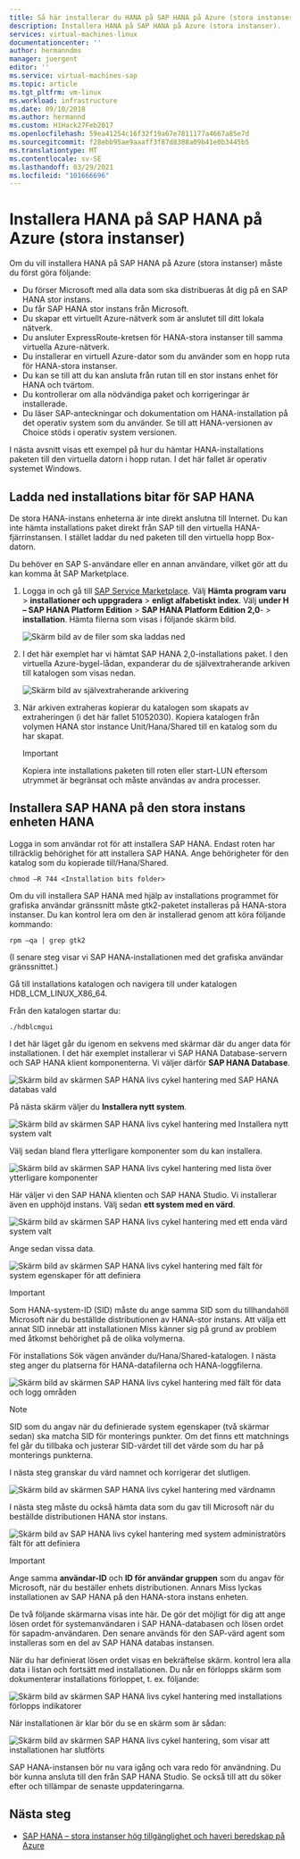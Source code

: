 ```yaml
---
title: Så här installerar du HANA på SAP HANA på Azure (stora instanser) | Microsoft Docs
description: Installera HANA på SAP HANA på Azure (stora instanser).
services: virtual-machines-linux
documentationcenter: ''
author: hermanndms
manager: juergent
editor: ''
ms.service: virtual-machines-sap
ms.topic: article
ms.tgt_pltfrm: vm-linux
ms.workload: infrastructure
ms.date: 09/10/2018
ms.author: hermannd
ms.custom: H1Hack27Feb2017
ms.openlocfilehash: 59ea41254c16f32f19a67e7811177a4667a85e7d
ms.sourcegitcommit: f28ebb95ae9aaaff3f87d8388a09b41e0b3445b5
ms.translationtype: MT
ms.contentlocale: sv-SE
ms.lasthandoff: 03/29/2021
ms.locfileid: "101666696"
---
```

# <a name="install-hana-on-sap-hana-on-azure-large-instances"></a>Installera HANA på SAP HANA på Azure (stora instanser)

Om du vill installera HANA på SAP HANA på Azure (stora instanser) måste du först göra följande:
- Du förser Microsoft med alla data som ska distribueras åt dig på en SAP HANA stor instans.
- Du får SAP HANA stor instans från Microsoft.
- Du skapar ett virtuellt Azure-nätverk som är anslutet till ditt lokala nätverk.
- Du ansluter ExpressRoute-kretsen för HANA-stora instanser till samma virtuella Azure-nätverk.
- Du installerar en virtuell Azure-dator som du använder som en hopp ruta för HANA-stora instanser.
- Du kan se till att du kan ansluta från rutan till en stor instans enhet för HANA och tvärtom.
- Du kontrollerar om alla nödvändiga paket och korrigeringar är installerade.
- Du läser SAP-anteckningar och dokumentation om HANA-installation på det operativ system som du använder. Se till att HANA-versionen av Choice stöds i operativ system versionen.

I nästa avsnitt visas ett exempel på hur du hämtar HANA-installations paketen till den virtuella datorn i hopp rutan. I det här fallet är operativ systemet Windows.

## <a name="download-the-sap-hana-installation-bits"></a>Ladda ned installations bitar för SAP HANA
De stora HANA-instans enheterna är inte direkt anslutna till Internet. Du kan inte hämta installations paket direkt från SAP till den virtuella HANA-fjärrinstansen. I stället laddar du ned paketen till den virtuella hopp Box-datorn.

Du behöver en SAP S-användare eller en annan användare, vilket gör att du kan komma åt SAP Marketplace.

1. Logga in och gå till [SAP Service Marketplace](https://support.sap.com/en/index.html). Välj **Hämta program varu**  >  **installationer och uppgradera**  >  **enligt alfabetiskt index**. Välj **under H – SAP HANA Platform Edition**  >  **SAP HANA Platform Edition 2,0**-  >  **installation**. Hämta filerna som visas i följande skärm bild.

   ![Skärm bild av de filer som ska laddas ned](./media/hana-installation/image16_download_hana.PNG)

2. I det här exemplet har vi hämtat SAP HANA 2,0-installations paket. I den virtuella Azure-bygel-lådan, expanderar du de självextraherande arkiven till katalogen som visas nedan.

   ![Skärm bild av självextraherande arkivering](./media/hana-installation/image17_extract_hana.PNG)

3. När arkiven extraheras kopierar du katalogen som skapats av extraheringen (i det här fallet 51052030). Kopiera katalogen från volymen HANA stor instance Unit/Hana/Shared till en katalog som du har skapat.

   > [!Important]
   > Kopiera inte installations paketen till roten eller start-LUN eftersom utrymmet är begränsat och måste användas av andra processer.


## <a name="install-sap-hana-on-the-hana-large-instance-unit"></a>Installera SAP HANA på den stora instans enheten HANA
Logga in som användar rot för att installera SAP HANA. Endast roten har tillräcklig behörighet för att installera SAP HANA. Ange behörigheter för den katalog som du kopierade till/Hana/Shared.

```
chmod –R 744 <Installation bits folder>
```

Om du vill installera SAP HANA med hjälp av installations programmet för grafiska användar gränssnitt måste gtk2-paketet installeras på HANA-stora instanser. Du kan kontrol lera om den är installerad genom att köra följande kommando:

```
rpm –qa | grep gtk2
```

(I senare steg visar vi SAP HANA-installationen med det grafiska användar gränssnittet.)

Gå till installations katalogen och navigera till under katalogen HDB_LCM_LINUX_X86_64. 

Från den katalogen startar du:

```
./hdblcmgui 
```
I det här läget går du igenom en sekvens med skärmar där du anger data för installationen. I det här exemplet installerar vi SAP HANA Database-servern och SAP HANA klient komponenterna. Vi väljer därför **SAP HANA Database**.

![Skärm bild av skärmen SAP HANA livs cykel hantering med SAP HANA databas vald](./media/hana-installation/image18_hana_selection.PNG)

På nästa skärm väljer du **Installera nytt system**.

![Skärm bild av skärmen SAP HANA livs cykel hantering med Installera nytt system valt](./media/hana-installation/image19_select_new.PNG)

Välj sedan bland flera ytterligare komponenter som du kan installera.

![Skärm bild av skärmen SAP HANA livs cykel hantering med lista över ytterligare komponenter](./media/hana-installation/image20_select_components.PNG)

Här väljer vi den SAP HANA klienten och SAP HANA Studio. Vi installerar även en upphöjd instans. Välj sedan **ett system med en värd**. 

![Skärm bild av skärmen SAP HANA livs cykel hantering med ett enda värd system valt](./media/hana-installation/image21_single_host.PNG)

Ange sedan vissa data.

![Skärm bild av skärmen SAP HANA livs cykel hantering med fält för system egenskaper för att definiera](./media/hana-installation/image22_provide_sid.PNG)

> [!Important]
> Som HANA-system-ID (SID) måste du ange samma SID som du tillhandahöll Microsoft när du beställde distributionen av HANA-stor instans. Att välja ett annat SID innebär att installationen Miss känner sig på grund av problem med åtkomst behörighet på de olika volymerna.

För installations Sök vägen använder du/Hana/Shared-katalogen. I nästa steg anger du platserna för HANA-datafilerna och HANA-loggfilerna.


![Skärm bild av skärmen SAP HANA livs cykel hantering med fält för data och logg områden](./media/hana-installation/image23_provide_log.PNG)

> [!Note]
> SID som du angav när du definierade system egenskaper (två skärmar sedan) ska matcha SID för monterings punkter. Om det finns ett matchnings fel går du tillbaka och justerar SID-värdet till det värde som du har på monterings punkterna.

I nästa steg granskar du värd namnet och korrigerar det slutligen. 

![Skärm bild av skärmen SAP HANA livs cykel hantering med värdnamn](./media/hana-installation/image24_review_host_name.PNG)

I nästa steg måste du också hämta data som du gav till Microsoft när du beställde distributionen HANA stor instans. 

![Skärm bild av SAP HANA livs cykel hantering med system administratörs fält för att definiera](./media/hana-installation/image25_provide_guid.PNG)

> [!Important]
> Ange samma **användar-ID** och **ID för användar gruppen** som du angav för Microsoft, när du beställer enhets distributionen. Annars Miss lyckas installationen av SAP HANA på den HANA-stora instans enheten.

De två följande skärmarna visas inte här. De gör det möjligt för dig att ange lösen ordet för systemanvändaren i SAP HANA-databasen och lösen ordet för sapadm-användaren. Den senare används för den SAP-värd agent som installeras som en del av SAP HANA databas instansen.

När du har definierat lösen ordet visas en bekräftelse skärm. kontrol lera alla data i listan och fortsätt med installationen. Du når en förlopps skärm som dokumenterar installations förloppet, t. ex. följande:

![Skärm bild av skärmen SAP HANA livs cykel hantering med installations förlopps indikatorer](./media/hana-installation/image27_show_progress.PNG)

När installationen är klar bör du se en skärm som är sådan:

![Skärm bild av skärmen SAP HANA livs cykel hantering, som visar att installationen har slutförts](./media/hana-installation/image28_install_finished.PNG)

SAP HANA-instansen bör nu vara igång och vara redo för användning. Du bör kunna ansluta till den från SAP HANA Studio. Se också till att du söker efter och tillämpar de senaste uppdateringarna.


## <a name="next-steps"></a>Nästa steg

- [SAP HANA – stora instanser hög tillgänglighet och haveri beredskap på Azure](hana-overview-high-availability-disaster-recovery.md)

